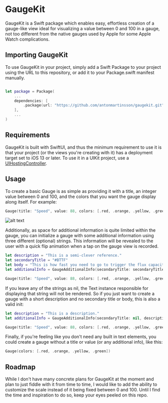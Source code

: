 # GaugeKit

GaugeKit is a Swift package which enables easy, effortless creation of a gauge-like view ideal for visualizing a value between 0 and 100 in a gauge,
not too different from the native gauges used by Apple for some Apple Watch complications.

## Importing GaugeKit

To use GaugeKit in your project, simply add a Swift Package to your project using the URL to this repository, or add it to your Package.swift manifest manually.

```swift

let package = Package(
	...
	dependencies: [
		.package(url: "https://github.com/antonmartinsson/gaugekit.git", from: "0.1.0")
	],
	...
)
```

## Requirements

GaugeKit is built with SwiftUI, and thus the minimum requirement to use it is that your project (or the views you're creating with it) has a deployment target set to iOS 13 or later. To use it in a UIKit project, use a [UIHostingController](https://developer.apple.com/documentation/swiftui/uihostingcontroller).

## Usage 

To create a basic Gauge is as simple as providing it with a title, an integer value between 0 and 100, and the colors that you want the gauge display along itself. For example:

```swift
Gauge(title: "Speed", value: 88, colors: [.red, .orange, .yellow, .green])
```

![alt text](https://i.imgur.com/iXPEpmm.png)

Additionally, as space for additional information is quite limited within the gauge, you can initialize a gauge with some additional information using three different (optional) strings. This information will be revealed to the user with a quick flip animation when a tap on the gauge view is recorded.   

```swift
let description = "This is a semi-clever reference."
let secondaryTitle = "#BTTF"
let body = "This is how fast you need to go to trigger the flux capacitor."
let additionalInfo = GaugeAdditionalInfo(secondaryTitle: secondaryTitle, description: description, body: body)

Gauge(title: "Speed", value: 88, colors: [.red, .orange, .yellow, .green], additionalInfo: additionalInfo)
```

If you leave any of the strings as nil, the Text instance responsible for displaying that string will not be rendered. So if you just want to create a gauge with a short description and no secondary title or body, this is also a valid init:

```swift
let description = "This is a description."
let additionalInfo = GaugeAdditionalInfo(secondaryTitle: nil, description: description, body: nil)

Gauge(title: "Speed", value: 88, colors: [.red, .orange, .yellow, .green], additionalInfo: additionalInfo)
```

Finally, if you're feeling like you don't need any built in text elements, you could create a gauge without a title or value (or any additional info), like this:  

```swift
Gauge(colors: [.red, .orange, .yellow, .green])
```

## Roadmap

While I don't have many concrete plans for GaugeKit at the moment and plan to just fiddle with it from time to time, I would like to add the ability to customize the scale instead of it being fixed between 0 and 100. Until I find the time and inspiration to do so, keep your eyes peeled on this repo.

